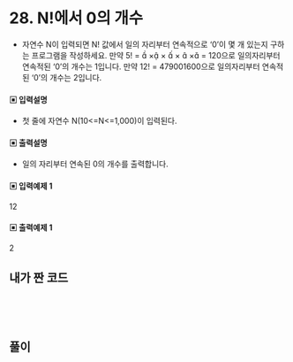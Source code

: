 # 28. N!에서 0의 개수

* 자연수 N이 입력되면 N! 값에서 일의 자리부터 연속적으로 ‘0’이 몇 개 있는지 구하는 프로그램을 작성하세요.
만약 5! =  × ×  ×  × = 120으로 일의자리부터 연속적된 ‘0’의 개수는 1입니다.
만약 12! = 479001600으로 일의자리부터 연속적된 ‘0’의 개수는 2입니다.



#### ▣ 입력설명

* 첫 줄에 자연수 N(10<=N<=1,000)이 입력된다.


#### ▣ 출력설명

* 일의 자리부터 연속된 0의 개수를 출력합니다.


#### ▣ 입력예제 1

12



#### ▣ 출력예제 1

2


## 내가 짠 코드

```c++


```

<br><br> 

## 풀이

```cpp

```

